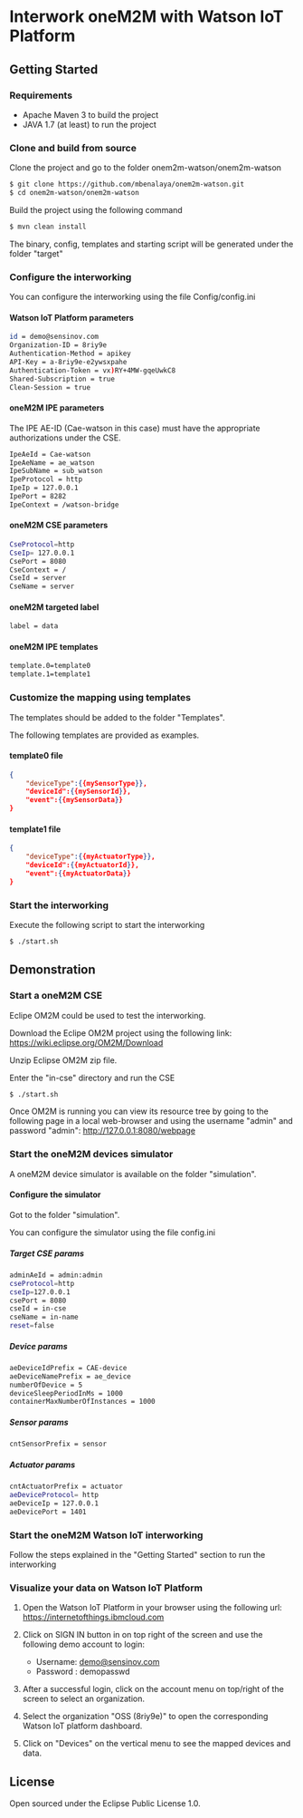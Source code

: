 # Interwork oneM2M with Watson IoT Platform

## Getting Started

### Requirements
* Apache Maven 3 to build the project
* JAVA 1.7 (at least) to run the project


### Clone and build from source
Clone the project and go to the folder onem2m-watson/onem2m-watson
```sh
$ git clone https://github.com/mbenalaya/onem2m-watson.git
$ cd onem2m-watson/onem2m-watson
```
Build the project using the following command
```sh
$ mvn clean install
```
The binary, config, templates and starting script will be generated under the folder "target"

### Configure the interworking
You can configure the interworking using the file Config/config.ini

#### Watson IoT Platform parameters
```sh
id = demo@sensinov.com
Organization-ID = 8riy9e
Authentication-Method = apikey
API-Key = a-8riy9e-e2ywsxpahe
Authentication-Token = vx)RY+4MW-gqeUwkC8
Shared-Subscription = true
Clean-Session = true
```

#### oneM2M IPE parameters
The IPE AE-ID (Cae-watson in this case) must have the appropriate authorizations under the CSE. 
```sh
IpeAeId = Cae-watson
IpeAeName = ae_watson
IpeSubName = sub_watson
IpeProtocol = http
IpeIp = 127.0.0.1
IpePort = 8282
IpeContext = /watson-bridge
```
#### oneM2M CSE parameters
```sh
CseProtocol=http
CseIp= 127.0.0.1
CsePort = 8080
CseContext = /
CseId = server
CseName = server
```

#### oneM2M targeted label
```sh
label = data
```

#### oneM2M IPE templates
```sh
template.0=template0
template.1=template1
```

### Customize the mapping using templates
The templates should be added to the folder "Templates".

The following templates are provided as examples.

#### template0 file
```json
{
	"deviceType":{{mySensorType}},
	"deviceId":{{mySensorId}},
	"event":{{mySensorData}}
}
```
#### template1 file
```json
{
	"deviceType":{{myActuatorType}},
	"deviceId":{{myActuatorId}},
	"event":{{myActuatorData}}
}
```
### Start the interworking
Execute the following script to start the interworking
```sh
$ ./start.sh
```
## Demonstration

### Start a oneM2M CSE
Eclipe OM2M could be used to test the interworking.

Download the Eclipe OM2M project using the following link: https://wiki.eclipse.org/OM2M/Download

Unzip Eclipse OM2M zip file.

Enter the "in-cse" directory and run the CSE
```sh
$ ./start.sh
```
Once OM2M is running you can view its resource tree by going to the following page in a local web-browser and using the username "admin" and password "admin": http://127.0.0.1:8080/webpage

### Start the oneM2M devices simulator
A oneM2M device simulator is available on the folder "simulation".

#### Configure the simulator
Got to the folder "simulation".

You can configure the simulator using the file config.ini

##### Target CSE params
```sh
adminAeId = admin:admin
cseProtocol=http
cseIp=127.0.0.1
csePort = 8080
cseId = in-cse
cseName = in-name
reset=false
```
##### Device params
```sh
aeDeviceIdPrefix = CAE-device
aeDeviceNamePrefix = ae_device
numberOfDevice = 5
deviceSleepPeriodInMs = 1000
containerMaxNumberOfInstances = 1000
```
##### Sensor params
```sh
cntSensorPrefix = sensor
```
##### Actuator params
```sh
cntActuatorPrefix = actuator
aeDeviceProtocol= http
aeDeviceIp = 127.0.0.1
aeDevicePort = 1401
```

### Start the oneM2M Watson IoT interworking
Follow the steps explained in the "Getting Started" section to run the interworking 

### Visualize your data on Watson IoT Platform

1. Open the Watson IoT Platform in your browser using the following url:
https://internetofthings.ibmcloud.com

2. Click on SIGN IN button in on top right of the screen and use the following demo account to login:
	* Username: demo@sensinov.com
	* Password : demopasswd

3. After a successful login, click on the account menu on top/right of the screen to select an organization.

4. Select the organization "OSS (8riy9e)" to open the corresponding Watson IoT platform dashboard.

5. Click on "Devices" on the vertical menu to see the mapped devices and data.

## License
Open sourced under the Eclipse Public License 1.0.

